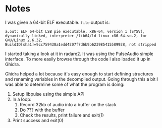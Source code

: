 # Notes

I was given a 64-bit ELF executable. `file` output is:
```
a.out: ELF 64-bit LSB pie executable, x86-64, version 1 (SYSV), dynamically linked, interpreter /lib64/ld-linux-x86-64.so.2, for GNU/Linux 2.6.32, BuildID[sha1]=9cc759438a1edd4207f7d6b9b623985415589928, not stripped
```

I started taking a look at it in radare2. It was using the PulseAudio simple interface. To more easily browse through the code I also loaded it up in Ghidra.

Ghidra helped a lot because it's easy enough to start defining structures and renaming variables in the decompiled output. Going through this a bit I was able to determine some of what the program is doing:

1. Setup libpulse using the simple API
1. In a loop:
    1. Record 32kb of audio into a buffer on the stack
    1. Do ??? with the buffer
    1. Check the results, print failure and exit(1)
1. Print success and exit(0)
